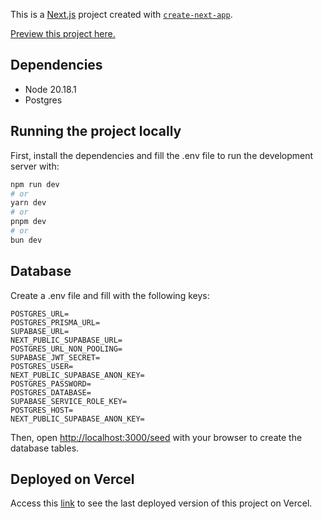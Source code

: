 This is a [Next.js](https://nextjs.org) project created with [`create-next-app`](https://nextjs.org/docs/app/api-reference/cli/create-next-app).

[Preview this project here.](https://nextjs-library-ten.vercel.app/login)

## Dependencies

- Node 20.18.1
- Postgres

## Running the project locally

First, install the dependencies and fill the .env file to run the development server with:

```bash
npm run dev
# or
yarn dev
# or
pnpm dev
# or
bun dev
```

## Database

Create a .env file and fill with the following keys:

```
POSTGRES_URL=
POSTGRES_PRISMA_URL=
SUPABASE_URL=
NEXT_PUBLIC_SUPABASE_URL=
POSTGRES_URL_NON_POOLING=
SUPABASE_JWT_SECRET=
POSTGRES_USER=
NEXT_PUBLIC_SUPABASE_ANON_KEY=
POSTGRES_PASSWORD=
POSTGRES_DATABASE=
SUPABASE_SERVICE_ROLE_KEY=
POSTGRES_HOST=
NEXT_PUBLIC_SUPABASE_ANON_KEY=
```

Then, open [http://localhost:3000/seed](http://localhost:3000/seed) with your browser to create the database tables.

## Deployed on Vercel

Access this [link](https://nextjs-library-ten.vercel.app/) to see the last deployed version of this project on Vercel.
